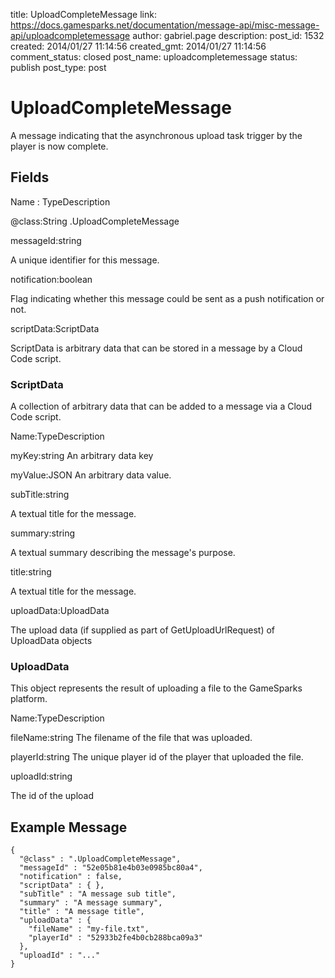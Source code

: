 title: UploadCompleteMessage
link: https://docs.gamesparks.net/documentation/message-api/misc-message-api/uploadcompletemessage
author: gabriel.page
description: 
post_id: 1532
created: 2014/01/27 11:14:56
created_gmt: 2014/01/27 11:14:56
comment_status: closed
post_name: uploadcompletemessage
status: publish
post_type: post

<!--A message indicating that the asynchronous upload task trigger by the player is now complete. -->

# UploadCompleteMessage

A message indicating that the asynchronous upload task trigger by the player is now complete.

## Fields

Name : TypeDescription

@class:String
.UploadCompleteMessage

messageId:string

A unique identifier for this message.

notification:boolean

Flag indicating whether this message could be sent as a push notification or not.

scriptData:ScriptData

ScriptData is arbitrary data that can be stored in a message by a Cloud Code script.

### ScriptData

A collection of arbitrary data that can be added to a message via a Cloud Code script.

Name:TypeDescription

myKey:string
An arbitrary data key

myValue:JSON
An arbitrary data value.

subTitle:string

A textual title for the message.

summary:string

A textual summary describing the message's purpose.

title:string

A textual title for the message.

uploadData:UploadData

The upload data (if supplied as part of GetUploadUrlRequest) of UploadData objects

### UploadData

This object represents the result of uploading a file to the GameSparks platform.

Name:TypeDescription

fileName:string
The filename of the file that was uploaded.

playerId:string
The unique player id of the player that uploaded the file.

uploadId:string

The id of the upload

  


## Example Message
    
    
    {
      "@class" : ".UploadCompleteMessage",
      "messageId" : "52e05b81e4b03e0985bc80a4",
      "notification" : false,
      "scriptData" : { },
      "subTitle" : "A message sub title",
      "summary" : "A message summary",
      "title" : "A message title",
      "uploadData" : {
        "fileName" : "my-file.txt",
        "playerId" : "52933b2fe4b0cb288bca09a3"
      },
      "uploadId" : "..."
    }